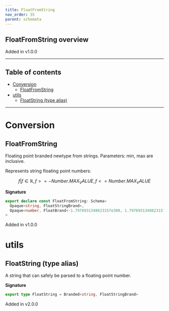 ```yaml
---
title: FloatFromString
nav_order: 35
parent: schemata
---
```


## FloatFromString overview

Added in v1.0.0

---

<h2 class="text-delta">Table of contents</h2>

- [Conversion](#conversion)
  - [FloatFromString](#floatfromstring)
- [utils](#utils)
  - [FloatString (type alias)](#floatstring-type-alias)

---

# Conversion

## FloatFromString

Floating point branded newtype from strings. Parameters: min, max are inclusive.

Represents string floating point numbers:

```math
 { f | f ∈ ℝ, f >= -Number.MAX_VALUE, f <= Number.MAX_VALUE }
```

**Signature**

```ts
export declare const FloatFromString: Schema<
  Opaque<string, FloatStringBrand>,
  Opaque<number, FloatBrand<-1.7976931348623157e308, 1.7976931348623157e308>>
>
```

Added in v1.0.0

# utils

## FloatString (type alias)

A string that can safely be parsed to a floating point number.

**Signature**

```ts
export type FloatString = Branded<string, FloatStringBrand>
```

Added in v2.0.0
